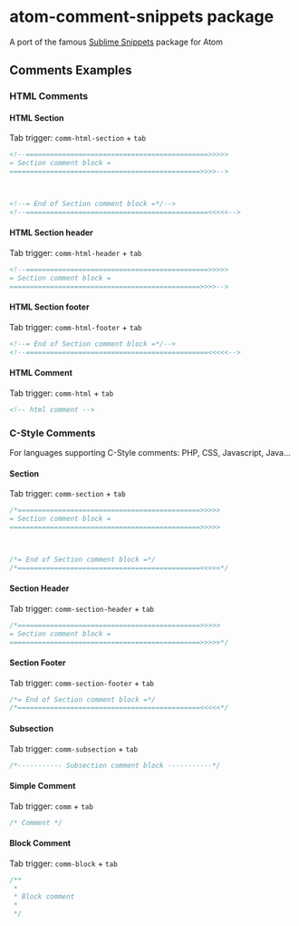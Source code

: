 # atom-comment-snippets package

A port of the famous [Sublime Snippets](https://github.com/hachesilva/Comment-Snippets) package for Atom

## Comments Examples

### HTML Comments

#### HTML Section

Tab trigger: `comm-html-section` + `tab`

```html
<!--=============================================>>>>>
= Section comment block =
===============================================>>>>-->



<!--= End of Section comment block =*/-->
<!--=============================================<<<<<-->
```

#### HTML Section header

Tab trigger: `comm-html-header` + `tab`

```html
<!--=============================================>>>>>
= Section comment block =
===============================================>>>>-->
```

#### HTML Section footer

Tab trigger: `comm-html-footer` + `tab`

```html
<!--= End of Section comment block =*/-->
<!--=============================================<<<<<-->
```

#### HTML Comment

Tab trigger: `comm-html` + `tab`

```html
<!-- html comment -->
```

### C-Style Comments

For languages supporting C-Style comments: PHP, CSS, Javascript, Java...

#### Section

Tab trigger: `comm-section` + `tab`


```js
/*=============================================>>>>>
= Section comment block =
===============================================>>>>>



/*= End of Section comment block =*/
/*=============================================<<<<<*/
```

#### Section Header

Tab trigger: `comm-section-header` + `tab`

```js
/*=============================================>>>>>
= Section comment block =
===============================================>>>>>*/
```

#### Section Footer

Tab trigger: `comm-section-footer` + `tab`

```css
/*= End of Section comment block =*/
/*=============================================<<<<<*/
```

#### Subsection

Tab trigger: `comm-subsection` + `tab`

```css
/*----------- Subsection comment block -----------*/
```


#### Simple Comment

Tab trigger: `comm` + `tab`

```css
/* Comment */
```

#### Block Comment

Tab trigger: `comm-block` + `tab`

```css
/**
 *
 * Block comment
 *
 */
```
